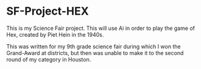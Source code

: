 # SF-Project-HEX
This is my Science Fair project.  This will use Ai in order to play the game of Hex, created by Piet Hein in the 1940s.   

This was written for my 9th grade science fair during which I won the Grand-Award at districts, but then was unable to make it to the second round of my category in Houston.
